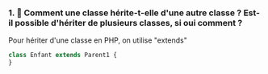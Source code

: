 ### 1. 🐘 Comment une classe hérite-t-elle d'une autre classe ? Est-il possible d'hériter de plusieurs classes, si oui comment ?

Pour hériter d'une classe en PHP, on utilise "extends"

```php
class Enfant extends Parent1 {
}
```
